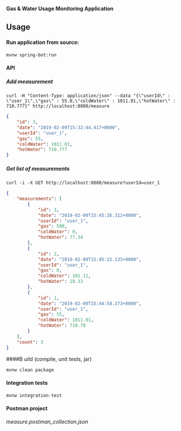 **Gas & Water Usage Monitoring Application**

## Usage

#### Run application from source:
~~~~
mvnw spring-bot:run
~~~~

#### API
##### Add measurement
~~~~
curl -H "Content-Type: application/json" --data "{\"userId\" : \"user_1\",\"gas\" : 55.0,\"coldWater\" : 1011.01,\"hotWater\" : 710.777}" http://localhost:8080/measure
~~~~
~~~~json
{
    "id": 3,
    "date": "2019-02-09T15:32:44.417+0000",
    "userId": "user_1",
    "gas": 55,
    "coldWater": 1011.01,
    "hotWater": 710.777
}
~~~~

##### Get list of measurements
~~~~
curl -i -X GET http://localhost:8080/measure?userId=user_1
~~~~
~~~~json
{
    "measurements": [
        {
            "id": 3,
            "date": "2019-02-09T15:45:26.312+0000",
            "userId": "user_1",
            "gas": 500,
            "coldWater": 0,
            "hotWater": 77.34
        },
        {
            "id": 2,
            "date": "2019-02-09T15:45:15.133+0000",
            "userId": "user_1",
            "gas": 0,
            "coldWater": 101.11,
            "hotWater": 10.33
        },
        {
            "id": 1,
            "date": "2019-02-09T15:44:58.373+0000",
            "userId": "user_1",
            "gas": 55,
            "coldWater": 1011.01,
            "hotWater": 710.78
        }
    ],
    "count": 3
}
~~~~

####B uild (compile, unit tests, jar)
~~~~
mvnw clean package
~~~~

#### Integration tests
~~~~
mvnw integration-test
~~~~

#### Postman project
_measure.postman_collection.json_
